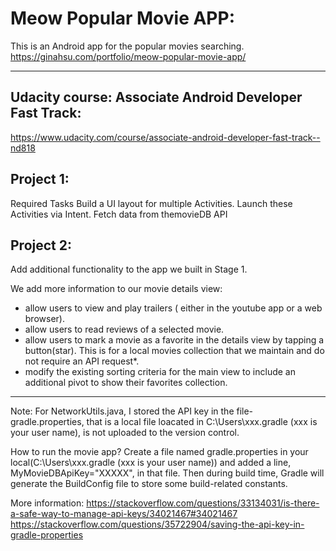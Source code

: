 # Meow Popular Movie APP: 
This is an Android app for the popular movies searching.
https://ginahsu.com/portfolio/meow-popular-movie-app/



--------------------------------------------------------------------------------------------------------------------------
## Udacity course: Associate Android Developer Fast Track: 
https://www.udacity.com/course/associate-android-developer-fast-track--nd818

## Project 1:
  Required Tasks
  Build a UI layout for multiple Activities.
  Launch these Activities via Intent.
  Fetch data from themovieDB API

## Project 2:
Add additional functionality to the app we built in Stage 1.

  We add more information to our movie details view:
  - allow users to view and play trailers ( either in the youtube app or a web browser).
  - allow users to read reviews of a selected movie.
  - allow users to mark a movie as a favorite in the details view by tapping a button(star). This is for a local movies collection that we maintain and do not require an API request*.
  - modify the existing sorting criteria for the main view to include an additional pivot to show their favorites collection.
  
------------------------------------------------------------------------------------------------------------------------

Note: For NetworkUtils.java, I stored the API key in the file- gradle.properties, that is a local file loacated in C:\Users\xxx\.gradle (xxx is your user name), is not uploaded to the version control.

How to run the movie app?
Create a file named gradle.properties in your local(C:\Users\xxx\.gradle (xxx is your user name)) and added a line, MyMovieDBApiKey="XXXXX", in that file. Then during build time, Gradle will generate the BuildConfig file to store some build-related constants. 

More information:
https://stackoverflow.com/questions/33134031/is-there-a-safe-way-to-manage-api-keys/34021467#34021467
https://stackoverflow.com/questions/35722904/saving-the-api-key-in-gradle-properties


